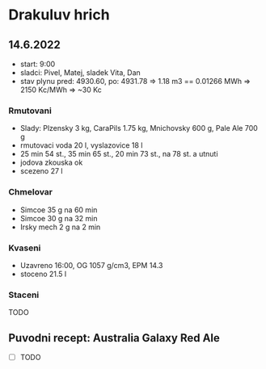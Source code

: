 # Drakuluv hrich

## 14.6.2022
  * start: 9:00
  * sladci: Pivel, Matej, sladek Vita, Dan
  * stav plynu pred: 4930.60, po: 4931.78 => 1.18 m3 == 0.01266 MWh => 2150 Kc/MWh => ~30 Kc

### Rmutovani
  * Slady: Plzensky 3 kg, CaraPils 1.75 kg, Mnichovsky 600 g, Pale Ale 700 g
  * rmutovaci voda 20 l, vyslazovice 18 l
  * 25 min 54 st., 35 min 65 st., 20 min 73 st., na 78 st. a utnuti
  * jodova zkouska ok
  * scezeno 27 l

### Chmelovar
  * Simcoe 35 g na 60 min
  * Simcoe 30 g na 32 min
  * Irsky mech 2 g na 2 min

### Kvaseni
  * Uzavreno 16:00, OG 1057 g/cm3, EPM 14.3
  * stoceno 21.5 l
  
### Staceni
TODO

## Puvodni recept: Australia Galaxy Red Ale
  * [ ] TODO
